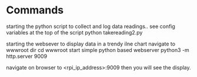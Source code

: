 # Commands
starting the python script to collect and log data readings.. see config variables at the top of the script
python takereading2.py

starting the websever to display data in a trendy ilne chart
navigate to wwwroot dir
cd wwwroot
start simple python based webserver
python3 -m http.server 9009

navigate on browser to <rpi_ip_address>:9009 then you will see the display. 